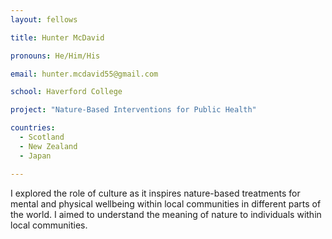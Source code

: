 ```yaml
---
layout: fellows

title: Hunter McDavid

pronouns: He/Him/His

email: hunter.mcdavid55@gmail.com

school: Haverford College

project: "Nature-Based Interventions for Public Health"

countries:
  - Scotland
  - New Zealand
  - Japan

---
```


I explored the role of culture as it inspires nature-based treatments for mental and physical wellbeing within local communities in different parts of the world. I aimed to understand the meaning of nature to individuals within local communities.
